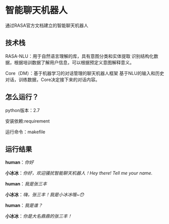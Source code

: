 ﻿# <font face="STCAIYUN">智能聊天机器人</font>

通过RASA官方文档建立的智能聊天机器人

## 技术栈
RASA-NLU：用于自然语言理解的库，具有意图分类和实体提取
        识别结构化数据，根据培训数据了解用户信息，可以根据预定义意图解释意义。

Core（DM）：基于机器学习的对话管理的聊天机器人框架
        基于NLU的输入和历史对话，训练数据，Core决定接下来的对话内容。

## 怎么运行？
python版本：2.7

安装依赖:requirement

运行命令：makefile

## 运行结果
**human**：*你好*

**小冰冰**：*你好，欢迎骚扰智能聊天机器人！Hey there! Tell me your name.*

**human**：*我是张三丰*

**小冰冰**：*嗨，张三丰！我是小冰冰哦~😯*

**human**：*我是谁？*

**小冰冰**：*你是大名鼎鼎的张三丰！*

